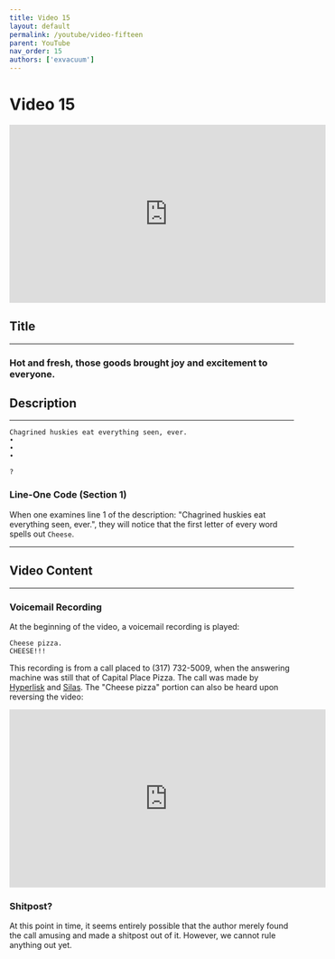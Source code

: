 ```yaml
---
title: Video 15
layout: default
permalink: /youtube/video-fifteen
parent: YouTube
nav_order: 15
authors: ['exvacuum']
---
```


# Video 15
<iframe width="560" height="315" src="https://www.youtube.com/embed/5pwlfgsEMFE" frameborder="0" allow="accelerometer; autoplay; encrypted-media; gyroscope; picture-in-picture" allowfullscreen></iframe>

## Title

---

### Hot and fresh, those goods brought joy and excitement to everyone.

## Description

---

```
Chagrined huskies eat everything seen, ever.
•
•
•
                                                                                                                                                                                                                                                                                                                                                                                                                                                                                                                                                                                                                                                                                                                                                                                                                                                                                                                                                                                                                                                                                                                                                                                                                                                                                                                                                                                                                                                                                                                                                                                                                                                                                                                                                                                                                                                                                                                                                                                                                                                                                                                                                                                                                                                                                                                                                                                                                                                                                                                                                                                                                                                                                                                                                                                                                                                                                                                                                                                                                                                                                                                                                                                                                                                                                                                                                                                                                                                                                                                                                                                                                                                                                                                                                                                                                                                                                                                                                                                                                                                                                                                                                                                                                                                                                                                                                                                                                                                                                                                                                                                                                                                                                                                                                                                                                                                                                                                                                                                                                                                                                                                                                   ?
```

### Line-One Code (Section 1)
When one examines line 1 of the description: "Chagrined huskies eat everything seen, ever.", they will notice that the first letter of every word spells out `Cheese`.

---

## Video Content

---

### Voicemail Recording
At the beginning of the video, a voicemail recording is played:
```
Cheese pizza.
CHEESE!!!
```
This recording is from a call placed to (317) 732-5009, when the answering machine was still that of Capital Place Pizza. The call was made by [Hyperlisk](https://github.com/hyperliskdev) and [Silas](https://github.com/ExVacuum).
The "Cheese pizza" portion can also be heard upon reversing the video:
<br>
<iframe width="560" height="315" src="https://www.youtube.com/embed/h713gRRl8pU" frameborder="0" allow="accelerometer; autoplay; encrypted-media; gyroscope; picture-in-picture" allowfullscreen></iframe>
<br>

### Shitpost?
At this point in time, it seems entirely possible that the author merely found the call amusing and made a shitpost out of it. However, we cannot rule anything out yet.